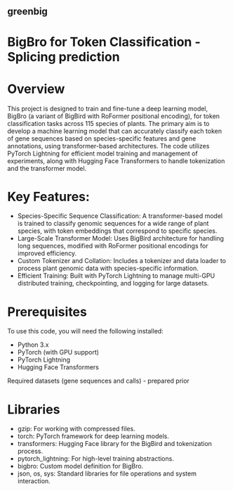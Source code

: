 ##  greenbig

#  BigBro for Token Classification - Splicing prediction

#  Overview

This project is designed to train and fine-tune a deep learning model, BigBro (a variant of BigBird with RoFormer positional encoding), for token classification tasks across 115 species of plants. The primary aim is to develop a machine learning model that can accurately classify each token of gene sequences based on species-specific features and gene annotations, using transformer-based architectures. The code utilizes PyTorch Lightning for efficient model training and management of experiments, along with Hugging Face Transformers to handle tokenization and the transformer model.

#  Key Features:

-  Species-Specific Sequence Classification: A transformer-based model is trained to classify genomic sequences for a wide range of plant species, with token embeddings that correspond to specific species.
-  Large-Scale Transformer Model: Uses BigBird architecture for handling long sequences, modified with RoFormer positional encodings for improved efficiency.
-  Custom Tokenizer and Collation: Includes a tokenizer and data loader to process plant genomic data with species-specific information.
-  Efficient Training: Built with PyTorch Lightning to manage multi-GPU distributed training, checkpointing, and logging for large datasets.

#  Prerequisites

To use this code, you will need the following installed:

-  Python 3.x
-  PyTorch (with GPU support)
-  PyTorch Lightning
-  Hugging Face Transformers

Required datasets (gene sequences and calls) - prepared prior

#  Libraries

-  gzip: For working with compressed files.
-  torch: PyTorch framework for deep learning models.
-  transformers: Hugging Face library for the BigBird and tokenization process.
-  pytorch_lightning: For high-level training abstractions.
-  bigbro: Custom model definition for BigBro.
-  json, os, sys: Standard libraries for file operations and system interaction.
